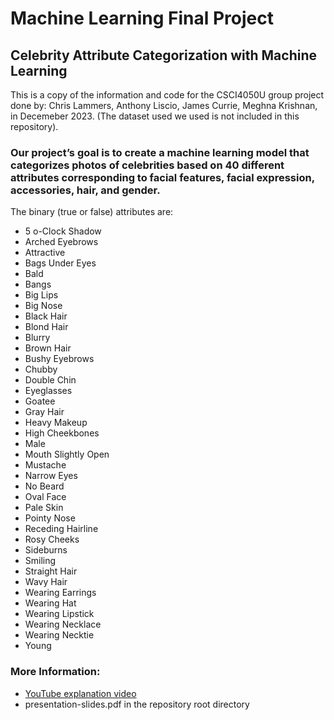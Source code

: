 # Machine Learning Final Project
## Celebrity Attribute Categorization with Machine Learning

This is a copy of the information and code for the CSCI4050U group project done by: Chris Lammers, Anthony Liscio, James Currie, Meghna Krishnan, in Decemeber 2023.  (The dataset used we used is not included in this repository).


### Our project’s goal is to create a machine learning model that categorizes photos of celebrities based on 40 different attributes corresponding to facial features, facial expression, accessories, hair, and gender. 
The binary (true or false) attributes are: 
- 5 o-Clock Shadow
- Arched Eyebrows
- Attractive
- Bags Under Eyes
- Bald
- Bangs
- Big Lips
- Big Nose
- Black Hair
- Blond Hair
- Blurry
- Brown Hair
- Bushy Eyebrows
- Chubby
- Double Chin
- Eyeglasses
- Goatee
- Gray Hair
- Heavy Makeup
- High Cheekbones
- Male
- Mouth Slightly Open
- Mustache
- Narrow Eyes
- No Beard
- Oval Face
- Pale Skin
- Pointy Nose
- Receding Hairline
- Rosy Cheeks
- Sideburns
- Smiling
- Straight Hair
- Wavy Hair
- Wearing Earrings
- Wearing Hat
- Wearing Lipstick
- Wearing Necklace
- Wearing Necktie
- Young

### More Information:
- [YouTube explanation video](https://www.youtube.com/watch?v=EvXXo1FwlQQ)
- presentation-slides.pdf in the repository root directory
